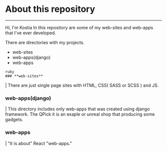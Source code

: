 # About this repository
---
Hi, I'm Kostia 
In this repository are some of my web-sites and web-apps that I've ever developed. 

There are directories with my projects. 
 - web-sites
 - web-apps(django) 
 - web-apps


```
ruby
### **web-sites**
```
| There are just single page sites with HTML, CSS( SASS or SCSS ) and JS.

### **web-apps(django)**
  | This directory includes only web-apps that was created using django framework. The QPick it is an exaple or unreal shop that producing some gadgets.
### **web-apps**
  | "It is about" React "web-apps."
